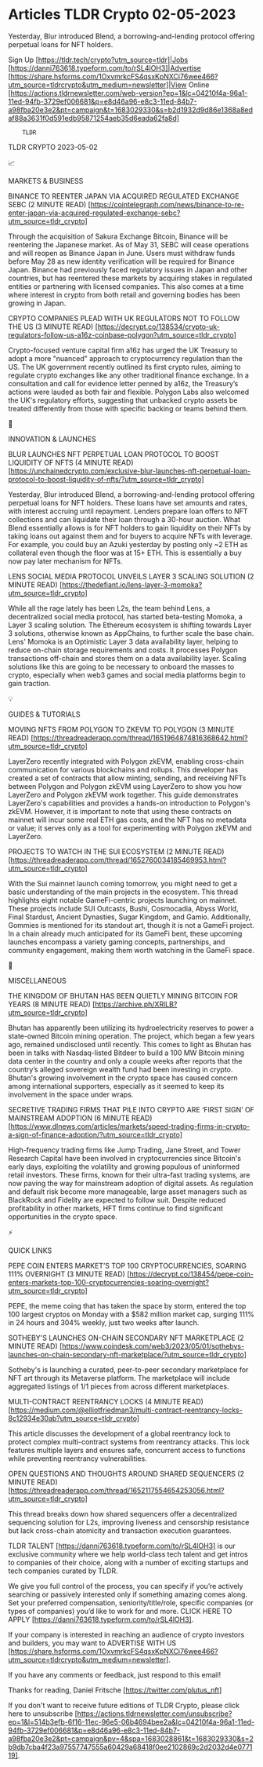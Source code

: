 # Articles TLDR Crypto 02-05-2023

Yesterday, Blur introduced Blend, a borrowing-and-lending protocol
offering perpetual loans for NFT holders.  

Sign Up [https://tldr.tech/crypto?utm_source=tldr]|Jobs
[https://danni763618.typeform.com/to/rSL4lOH3]|Advertise
[https://share.hsforms.com/1OxvmrkcFS4qsxKpNXCi76wee466?utm_source=tldrcrypto&utm_medium=newsletter]|View
Online
[https://actions.tldrnewsletter.com/web-version?ep=1&lc=04210f4a-96a1-11ed-94fb-3729ef006681&p=e8d46a96-e8c3-11ed-84b7-a98fba20e3e2&pt=campaign&t=1683029330&s=b2d1932d9d86e1368a8edaf88a3631f0d591edb95871254aeb35d6eada62fa8d]


		TLDR 

TLDR CRYPTO 2023-05-02

📈 

MARKETS & BUSINESS

BINANCE TO REENTER JAPAN VIA ACQUIRED REGULATED EXCHANGE SEBC (2
MINUTE READ)
[https://cointelegraph.com/news/binance-to-re-enter-japan-via-acquired-regulated-exchange-sebc?utm_source=tldr_crypto]


Through the acquisition of Sakura Exchange Bitcoin, Binance will be
reentering the Japanese market. As of May 31, SEBC will cease
operations and will reopen as Binance Japan in June. Users must
withdraw funds before May 28 as new identity verification will be
required for Binance Japan. Binance had previously faced regulatory
issues in Japan and other countries, but has reentered these markets
by acquiring stakes in regulated entities or partnering with licensed
companies. This also comes at a time where interest in crypto from
both retail and governing bodies has been growing in Japan. 

CRYPTO COMPANIES PLEAD WITH UK REGULATORS NOT TO FOLLOW THE US (3
MINUTE READ)
[https://decrypt.co/138534/crypto-uk-regulators-follow-us-a16z-coinbase-polygon?utm_source=tldr_crypto]


Crypto-focused venture capital firm a16z has urged the UK Treasury to
adopt a more "nuanced" approach to cryptocurrency regulation than the
US. The UK government recently outlined its first crypto rules, aiming
to regulate crypto exchanges like any other traditional finance
exchange. In a consultation and call for evidence letter penned by
a16z, the Treasury’s actions were lauded as both fair and flexible.
Polygon Labs also welcomed the UK's regulatory efforts, suggesting
that unbacked crypto assets be treated differently from those with
specific backing or teams behind them. 

🚀 

INNOVATION & LAUNCHES

BLUR LAUNCHES NFT PERPETUAL LOAN PROTOCOL TO BOOST LIQUIDITY OF NFTS
(4 MINUTE READ)
[https://unchainedcrypto.com/exclusive-blur-launches-nft-perpetual-loan-protocol-to-boost-liquidity-of-nfts/?utm_source=tldr_crypto]


Yesterday, Blur introduced Blend, a borrowing-and-lending protocol
offering perpetual loans for NFT holders. These loans have set amounts
and rates, with interest accruing until repayment. Lenders prepare
loan offers to NFT collections and can liquidate their loan through a
30-hour auction. What Blend essentially allows is for NFT holders to
gain liquidity on their NFTs by taking loans out against them and for
buyers to acquire NFTs with leverage. For example, you could buy an
Azuki yesterday by posting only ~2 ETH as collateral even though the
floor was at 15+ ETH. This is essentially a buy now pay later
mechanism for NFTs. 

LENS SOCIAL MEDIA PROTOCOL UNVEILS LAYER 3 SCALING SOLUTION (2 MINUTE
READ)
[https://thedefiant.io/lens-layer-3-momoka?utm_source=tldr_crypto] 

While all the rage lately has been L2s, the team behind Lens, a
decentralized social media protocol, has started beta-testing Momoka,
a Layer 3 scaling solution. The Ethereum ecosystem is shifting towards
Layer 3 solutions, otherwise known as AppChains, to further scale the
base chain. Lens' Momoka is an Optimistic Layer 3 data availability
layer, helping to reduce on-chain storage requirements and costs. It
processes Polygon transactions off-chain and stores them on a data
availability layer. Scaling solutions like this are going to be
necessary to onboard the masses to crypto, especially when web3 games
and social media platforms begin to gain traction. 

💡 

GUIDES & TUTORIALS

MOVING NFTS FROM POLYGON TO ZKEVM TO POLYGON (3 MINUTE READ)
[https://threadreaderapp.com/thread/1651964874816368642.html?utm_source=tldr_crypto]


LayerZero recently integrated with Polygon zkEVM, enabling cross-chain
communication for various blockchains and rollups. This developer has
created a set of contracts that allow minting, sending, and receiving
NFTs between Polygon and Polygon zkEVM using LayerZero to show you how
LayerZero and Polygon zkEVM work together. This guide demonstrates
LayerZero's capabilities and provides a hands-on introduction to
Polygon's zkEVM. However, it is important to note that using these
contracts on mainnet will incur some real ETH gas costs, and the NFT
has no metadata or value; it serves only as a tool for experimenting
with Polygon zkEVM and LayerZero. 

PROJECTS TO WATCH IN THE SUI ECOSYSTEM (2 MINUTE READ)
[https://threadreaderapp.com/thread/1652760034185469953.html?utm_source=tldr_crypto]


With the Sui mainnet launch coming tomorrow, you might need to get a
basic understanding of the main projects in the ecosystem. This thread
highlights eight notable GameFi-centric projects launching on mainnet.
These projects include SUI Outcasts, Bushi, Cosmocadia, Abyss World,
Final Stardust, Ancient Dynasties, Sugar Kingdom, and Gamio.
Additionally, Gommies is mentioned for its standout art, though it is
not a GameFi project. In a chain already much anticipated for its
GameFi bent, these upcoming launches encompass a variety gaming
concepts, partnerships, and community engagement, making them worth
watching in the GameFi space. 

🦄 

MISCELLANEOUS

THE KINGDOM OF BHUTAN HAS BEEN QUIETLY MINING BITCOIN FOR YEARS (8
MINUTE READ) [https://archive.ph/XRlLB?utm_source=tldr_crypto] 

Bhutan has apparently been utilizing its hydroelectricity reserves to
power a state-owned Bitcoin mining operation. The project, which began
a few years ago, remained undisclosed until recently. This comes to
light as Bhutan has been in talks with Nasdaq-listed Bitdeer to build
a 100 MW Bitcoin mining data center in the country and only a couple
weeks after reports that the country’s alleged sovereign wealth fund
had been investing in crypto. Bhutan's growing involvement in the
crypto space has caused concern among international supporters,
especially as it seemed to keep its involvement in the space under
wraps. 

SECRETIVE TRADING FIRMS THAT PILE INTO CRYPTO ARE ‘FIRST SIGN’ OF
MAINSTREAM ADOPTION (6 MINUTE READ)
[https://www.dlnews.com/articles/markets/speed-trading-firms-in-crypto-a-sign-of-finance-adoption/?utm_source=tldr_crypto]


High-frequency trading firms like Jump Trading, Jane Street, and Tower
Research Capital have been involved in cryptocurrencies since
Bitcoin's early days, exploiting the volatility and growing populous
of uninformed retail investors. These firms, known for their
ultra-fast trading systems, are now paving the way for mainstream
adoption of digital assets. As regulation and default risk become more
manageable, large asset managers such as BlackRock and Fidelity are
expected to follow suit. Despite reduced profitability in other
markets, HFT firms continue to find significant opportunities in the
crypto space. 

⚡ 

QUICK LINKS

PEPE COIN ENTERS MARKET’S TOP 100 CRYPTOCURRENCIES, SOARING 111%
OVERNIGHT (3 MINUTE READ)
[https://decrypt.co/138454/pepe-coin-enters-markets-top-100-cryptocurrencies-soaring-overnight?utm_source=tldr_crypto]


PEPE, the meme coing that has taken the space by storm, entered the
top 100 largest cryptos on Monday with a $582 million market cap,
surging 111% in 24 hours and 304% weekly, just two weeks after launch.


SOTHEBY'S LAUNCHES ON-CHAIN SECONDARY NFT MARKETPLACE (2 MINUTE READ)
[https://www.coindesk.com/web3/2023/05/01/sothebys-launches-on-chain-secondary-nft-marketplace/?utm_source=tldr_crypto]


Sotheby's is launching a curated, peer-to-peer secondary marketplace
for NFT art through its Metaverse platform. The marketplace will
include aggregated listings of 1/1 pieces from across different
marketplaces. 

MULTI-CONTRACT REENTRANCY LOCKS (4 MINUTE READ)
[https://medium.com/@elliotfriedman3/multi-contract-reentrancy-locks-8c12934e30ab?utm_source=tldr_crypto]


This article discusses the development of a global reentrancy lock to
protect complex multi-contract systems from reentrancy attacks. This
lock features multiple layers and ensures safe, concurrent access to
functions while preventing reentrancy vulnerabilities. 

OPEN QUESTIONS AND THOUGHTS AROUND SHARED SEQUENCERS (2 MINUTE READ)
[https://threadreaderapp.com/thread/1652117554654253056.html?utm_source=tldr_crypto]


This thread breaks down how shared sequencers offer a decentralized
sequencing solution for L2s, improving liveness and censorship
resistance but lack cross-chain atomicity and transaction execution
guarantees. 

TLDR TALENT [https://danni763618.typeform.com/to/rSL4lOH3] is our
exclusive community where we help world-class tech talent and get
intros to companies of their choice, along with a number of exciting
startups and tech companies curated by TLDR.

We give you full control of the process, you can specify if you’re
actively searching or passively interested only if something amazing
comes along. Set your preferred compensation, seniority/title/role,
specific companies (or types of companies) you’d like to work for
and more. CLICK HERE TO APPLY
[https://danni763618.typeform.com/to/rSL4lOH3].

If your company is interested in reaching an audience of crypto
investors and builders, you may want to ADVERTISE WITH US
[https://share.hsforms.com/1OxvmrkcFS4qsxKpNXCi76wee466?utm_source=tldrcrypto&utm_medium=newsletter].


If you have any comments or feedback, just respond to this email! 

Thanks for reading, 
Daniel Fritsche [https://twitter.com/plutus_nft] 

If you don't want to receive future editions of TLDR Crypto,
please click here to unsubscribe
[https://actions.tldrnewsletter.com/unsubscribe?ep=1&l=514b3efb-6f16-11ec-96e5-06b4694bee2a&lc=04210f4a-96a1-11ed-94fb-3729ef006681&p=e8d46a96-e8c3-11ed-84b7-a98fba20e3e2&pt=campaign&pv=4&spa=1683028861&t=1683029330&s=2b9db7cba4f23a97557747555a60429a68418f0ee2102869c2d2032d4e077119].


 